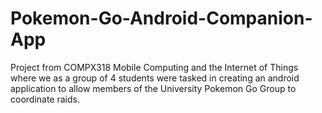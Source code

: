 # Pokemon-Go-Android-Companion-App

Project from COMPX318 Mobile Computing and the Internet of Things where we as a group of 4 students were tasked in creating an android application to allow members of the University Pokemon Go Group to coordinate raids.

